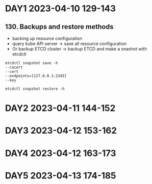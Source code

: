 # DAY1 2023-04-10 129-143

## 130. Backups and restore methods

* backing up resource configuration
* query kube API server -> save all resource configuration
* Or backup ETCD cluster -> backup ETCD and make a snashot with etcdctl

```
etcdctl snapshot save -h
--cacert
--cert
--endpoints=[127.0.0.1:2345]
--key
```
```
etcdctl snapshot restore -h
```

# DAY2 2023-04-11 144-152



# DAY3 2023-04-12 153-162


# DAY4 2023-04-12 163-173



# DAY5 2023-04-13 174-185
